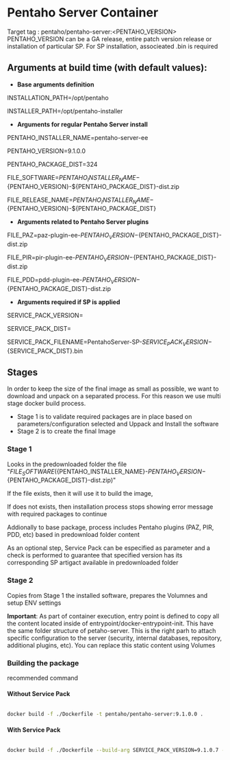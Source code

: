 # Pentaho Server Container

Target tag : pentaho/pentaho-server:<PENTAHO_VERSION>
PENTAHO_VERSION can be a GA release, entire patch version release or installation of particular SP. For SP installation, associeated .bin is required

## Arguments at build time (with default values):

- **Base arguments definition**

INSTALLATION_PATH=/opt/pentaho

INSTALLER_PATH=/opt/pentaho-installer

- **Arguments for regular Pentaho Server install**

PENTAHO_INSTALLER_NAME=pentaho-server-ee

PENTAHO_VERSION=9.1.0.0

PENTAHO_PACKAGE_DIST=324

FILE_SOFTWARE=${PENTAHO_INSTALLER_NAME}-${PENTAHO_VERSION}-${PENTAHO_PACKAGE_DIST}-dist.zip

FILE_RELEASE_NAME=${PENTAHO_INSTALLER_NAME}-${PENTAHO_VERSION}-${PENTAHO_PACKAGE_DIST}

- **Arguments related to Pentaho Server plugins**

FILE_PAZ=paz-plugin-ee-${PENTAHO_VERSION}-${PENTAHO_PACKAGE_DIST}-dist.zip

FILE_PIR=pir-plugin-ee-${PENTAHO_VERSION}-${PENTAHO_PACKAGE_DIST}-dist.zip

FILE_PDD=pdd-plugin-ee-${PENTAHO_VERSION}-${PENTAHO_PACKAGE_DIST}-dist.zip

- **Arguments required if SP is applied**

SERVICE_PACK_VERSION=

SERVICE_PACK_DIST=

SERVICE_PACK_FILENAME=PentahoServer-SP-${SERVICE_PACK_VERSION}-${SERVICE_PACK_DIST}.bin

## Stages
In order to keep the size of the final image as small as possible, we want to download and unpack on a separated process.
For this reason we use multi stage docker build process.
* Stage 1 is to validate required packages are in place based on parameters/configuration selected and Uppack and Install the software
* Stage 2 is to create the final Image

### Stage 1 
Looks in the predownloaded folder the file "${FILE_SOFTWARE} (${PENTAHO_INSTALLER_NAME}-${PENTAHO_VERSION}-${PENTAHO_PACKAGE_DIST}-dist.zip)"

If the file exists, then it will use it to build the image,

If does not exists, then installation process stops showing error message with required packages to continue

Addionally to base package, process includes Pentaho plugins (PAZ, PIR, PDD, etc) based in predownload folder content

As an optional step, Service Pack can be especified as parameter and a check is performed to guarantee that specified version has its corresponding SP artigact available in predownloaded folder

### Stage 2
Copies from Stage 1 the installed software, prepares the Volumnes and setup ENV settings

**Important**: As part of container execution, entry point is defined to copy all the content located inside of entrypoint/docker-entrypoint-init. This have the same folder structure of petaho-server. This is the right parh to attach specific configuration to the server (security, internal databases, repository, additional plugins, etc). You can replace this static content using Volumes

### Building the package
recommended command 

#### Without Service Pack
```bash

docker build -f ./Dockerfile -t pentaho/pentaho-server:9.1.0.0 .

```

#### With Service Pack
```bash

docker build -f ./Dockerfile --build-arg SERVICE_PACK_VERSION=9.1.0.7 --build-arg SERVICE_PACK_DIST=1241 -t pentaho/pentaho-server:9.1.0.7 .

```



